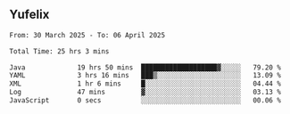 ## Yufelix

<!--START_SECTION:waka-->

```txt
From: 30 March 2025 - To: 06 April 2025

Total Time: 25 hrs 3 mins

Java             19 hrs 50 mins  ███████████████████▓░░░░░   79.20 %
YAML             3 hrs 16 mins   ███▒░░░░░░░░░░░░░░░░░░░░░   13.09 %
XML              1 hr 6 mins     █░░░░░░░░░░░░░░░░░░░░░░░░   04.44 %
Log              47 mins         ▓░░░░░░░░░░░░░░░░░░░░░░░░   03.13 %
JavaScript       0 secs          ░░░░░░░░░░░░░░░░░░░░░░░░░   00.06 %
```

<!--END_SECTION:waka-->

